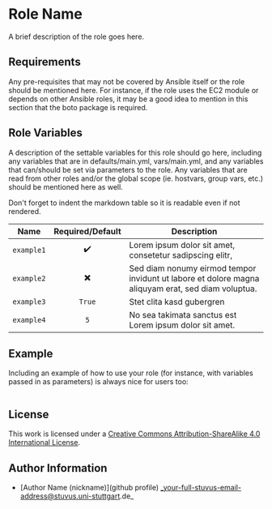 # Role Name

A brief description of the role goes here.


## Requirements

Any pre-requisites that may not be covered by Ansible itself or the role should be mentioned here.
For instance, if the role uses the EC2 module or depends on other Ansible roles, it may be a good idea to mention in this section that the boto package is required.


## Role Variables

A description of the settable variables for this role should go here, including any variables that are in defaults/main.yml, vars/main.yml, and any variables that can/should be set via parameters to the role.
Any variables that are read from other roles and/or the global scope (ie. hostvars, group vars, etc.) should be mentioned here as well.

Don't forget to indent the markdown table so it is readable even if not rendered.

| Name       | Required/Default         | Description                                                                                        |
|------------|:------------------------:|----------------------------------------------------------------------------------------------------|
| `example1` | :heavy_check_mark:       | Lorem ipsum dolor sit amet, consetetur sadipscing elitr,                                           |
| `example2` | :heavy_multiplication_x: | Sed diam nonumy eirmod tempor invidunt ut labore et dolore magna aliquyam erat, sed diam voluptua. |
| `example3` | `True`                   | Stet clita kasd gubergren                                                                          |
| `example4` | `5`                      | No sea takimata sanctus est Lorem ipsum dolor sit amet.                                            |


## Example

Including an example of how to use your role (for instance, with variables passed in as parameters) is always nice for users too:

```yml
```

## License

This work is licensed under a [Creative Commons Attribution-ShareAlike 4.0 International License](https://creativecommons.org/licenses/by-sa/4.0/).


## Author Information

- [Author Name (nickname)](github profile) _your-full-stuvus-email-address@stuvus.uni-stuttgart.de_
